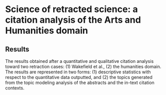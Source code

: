 # Science of retracted science: a citation analysis of the Arts and Humanities domain

## Results
The results obtained after a quantitative and qualitative citation analysis toward two retraction cases: (1) Wakefield et al., (2) the humanities domain. The results are represented in two forms: (1) descriptive statistics with respect to the quantitative data outputted, and (2) the topics generated from the topic modeling analysis of the abstracts and the in-text citation contexts.
